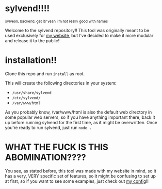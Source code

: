 # sylvend!!!!

<sub>sylveon, backend, get it? yeah i'm not really good with names</sub>

Welcome to the sylvend repository!! This tool was originally meant to be used exclusively for [my website](https://www.papaproductions.cc), but I've decided to make it more modular and release it to the public!!

# installation!!

Clone this repo and run `install` as root.

This will create the following directories in your system:

- `/usr/share/sylvend`
- `/etc/sylvend/`
- `/var/www/html`

As you probably know, /var/www/html is also the default web directory in some popular web servers, so if you have anything important there, back it up before running sylvend for the first time, as it might be overwritten. Once you're ready to run sylvend, just run `node .`

# WHAT THE FUCK IS THIS ABOMINATION????

You see, as stated before, this tool was made with my website in mind, so it has a very, VERY specific set of features, so it might be confusing to set up at first, so if you want to see some examples, just check out [my config](https://github.com/papaproductions/website)!!
